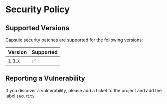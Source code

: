 # Security Policy

## Supported Versions

Capsule security patches are supported for the following versions:

| Version | Supported          |
| ------- | ------------------ |
| 1.1.x   | :white_check_mark: |

## Reporting a Vulnerability

If you discover a vulnerability, please add a ticket to the project and add the label `security` 
